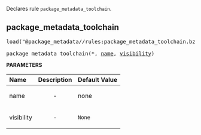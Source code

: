 <!-- Generated with Stardoc: http://skydoc.bazel.build -->

Declares rule `package_metadata_toolchain`.

<a id="package_metadata_toolchain"></a>

## package_metadata_toolchain

<pre>
load("@package_metadata//rules:package_metadata_toolchain.bzl", "package_metadata_toolchain")

package_metadata_toolchain(*, <a href="#package_metadata_toolchain-name">name</a>, <a href="#package_metadata_toolchain-visibility">visibility</a>)
</pre>



**PARAMETERS**


| Name  | Description | Default Value |
| :------------- | :------------- | :------------- |
| <a id="package_metadata_toolchain-name"></a>name |  <p align="center"> - </p>   |  none |
| <a id="package_metadata_toolchain-visibility"></a>visibility |  <p align="center"> - </p>   |  `None` |


